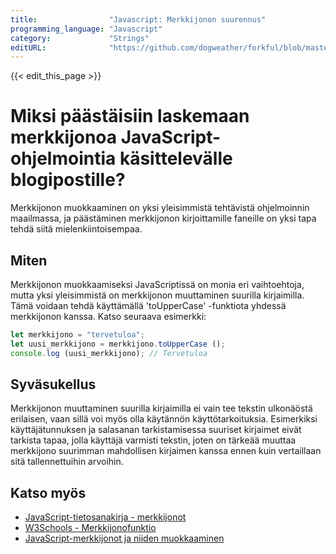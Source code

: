 ```yaml
---
title:                "Javascript: Merkkijonon suurennus"
programming_language: "Javascript"
category:             "Strings"
editURL:              "https://github.com/dogweather/forkful/blob/master/content/fi/javascript/capitalizing-a-string.md"
---
```


{{< edit_this_page >}}

# Miksi päästäisiin laskemaan merkkijonoa JavaScript-ohjelmointia käsittelevälle blogipostille?

Merkkijonon muokkaaminen on yksi yleisimmistä tehtävistä ohjelmoinnin maailmassa, ja päästäminen merkkijonon kirjoittamille faneille on yksi tapa tehdä siitä mielenkiintoisempaa.

## Miten

Merkkijonon muokkaamiseksi JavaScriptissä on monia eri vaihtoehtoja, mutta yksi yleisimmistä on merkkijonon muuttaminen suurilla kirjaimilla. Tämä voidaan tehdä käyttämällä 'toUpperCase' -funktiota yhdessä merkkijonon kanssa. Katso seuraava esimerkki:

```Javascript
let merkkijono = "tervetuloa";
let uusi_merkkijono = merkkijono.toUpperCase ();
console.log (uusi_merkkijono); // Tervetuloa
```

## Syväsukellus

Merkkijonon muuttaminen suurilla kirjaimilla ei vain tee tekstin ulkonäöstä erilaisen, vaan sillä voi myös olla käytännön käyttötarkoituksia. Esimerkiksi käyttäjätunnuksen ja salasanan tarkistamisessa suuriset kirjaimet eivät tarkista tapaa, jolla käyttäjä varmisti tekstin, joten on tärkeää muuttaa merkkijono suurimman mahdollisen kirjaimen kanssa ennen kuin vertaillaan sitä tallennettuihin arvoihin.

## Katso myös

- [JavaScript-tietosanakirja - merkkijonot](https://developer.mozilla.org/fi/docs/Web/JavaScript/Data_structures#String_type)
- [W3Schools - Merkkijonofunktio](https://www.w3schools.com/jsref/jsref_touppercase.asp)
- [JavaScript-merkkijonot ja niiden muokkaaminen](https://www.geeksforgeeks.org/javascript-fired-events/#string-manipulation)